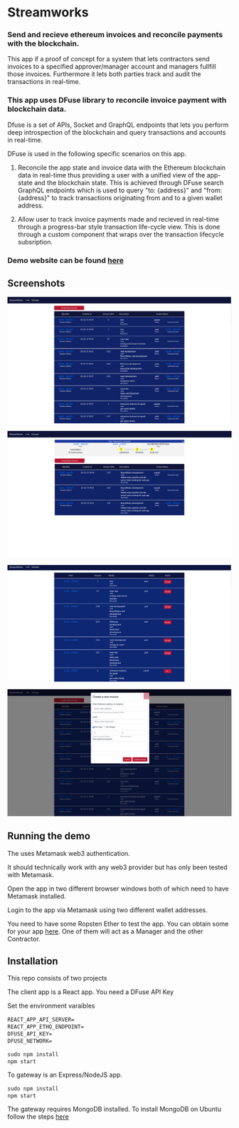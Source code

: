# Streamworks

### Send and recieve ethereum invoices and reconcile payments with the blockchain.
This app if a proof of concept for a system that lets contractors send invoices to a specified approver/manager account and managers fullfill those invoices.
Furthermore it lets both parties track and audit the transactions in real-time.

### This app uses DFuse library to reconcile invoice payment with blockchain data.
Dfuse is a set of APIs, Socket and GraphQL endpoints that lets you perform deep introspection of the blockchain and query transactions and accounts in real-time.

DFuse is used in the following specific scenarios on this app.

1. Reconcile the app state and invoice data with the Ethereum blockchain data in real-time thus providing a user with a unified view of the app-state and the blockchain state.
This is achieved through DFuse search GraphQL endpoints which is used to query "to: {address}" and "from: {address}" to track transactions originating from and to a given wallet address.

2. Allow user to track invoice payments made and recieved in real-time through a progress-bar style transaction life-cycle view. This is done through a custom component that 
 wraps over the transaction lifecycle subsription.


### Demo website can be found [here](http://streamworks-ethereum.s3-website-us-west-2.amazonaws.com/)


## Screenshots

![Create and list invoices](https://github.com/KashmereLabs/Streamworks/blob/master/screenshots/create_list_sent_invoices.png "Create and list invoices")

![Create and list invoices](https://github.com/KashmereLabs/Streamworks/blob/master/screenshots/pending_txn_lifecycle.png "Create and list invoices")

![Create and list invoices](https://github.com/KashmereLabs/Streamworks/blob/master/screenshots/manager_view_pay_invoice.png "Create and list invoices")

![Create and list invoices](https://github.com/KashmereLabs/Streamworks/blob/master/screenshots/create_new_invoice.png "Create and list invoices")


## Running the demo
The uses Metamask web3 authentication.

It should technically work with any web3 provider but has only been tested with Metamask.

Open the app in two different browser windows both of which need to have Metamask installed.

Login to the app via Metamask using two different wallet addresses.

You need to have some Ropsten Ether to test the app. You can obtain some for your app [here](https://faucet.ropsten.be/).
One of them will act as a Manager and the other Contractor.

## Installation
This repo consists of two projects

The client app is a React app.
You need a DFuse API Key

Set the environment varaibles
```
REACT_APP_API_SERVER=
REACT_APP_ETHQ_ENDPOINT=
DFUSE_API_KEY=
DFUSE_NETWORK=
```



```
sudo npm install
npm start
```


To gateway is an Express/NodeJS app.
```
sudo npm install
npm start
```

The gateway requires MongoDB installed.
To install MongoDB on Ubuntu follow the steps [here](https://docs.mongodb.com/manual/tutorial/install-mongodb-on-ubuntu/)


